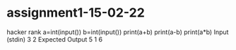 # assignment1-15-02-22
hacker rank 
a=int(input())
b=int(input())
print(a+b)
print(a-b)
print(a*b)
Input (stdin)
3
2
Expected Output
5
1
6
